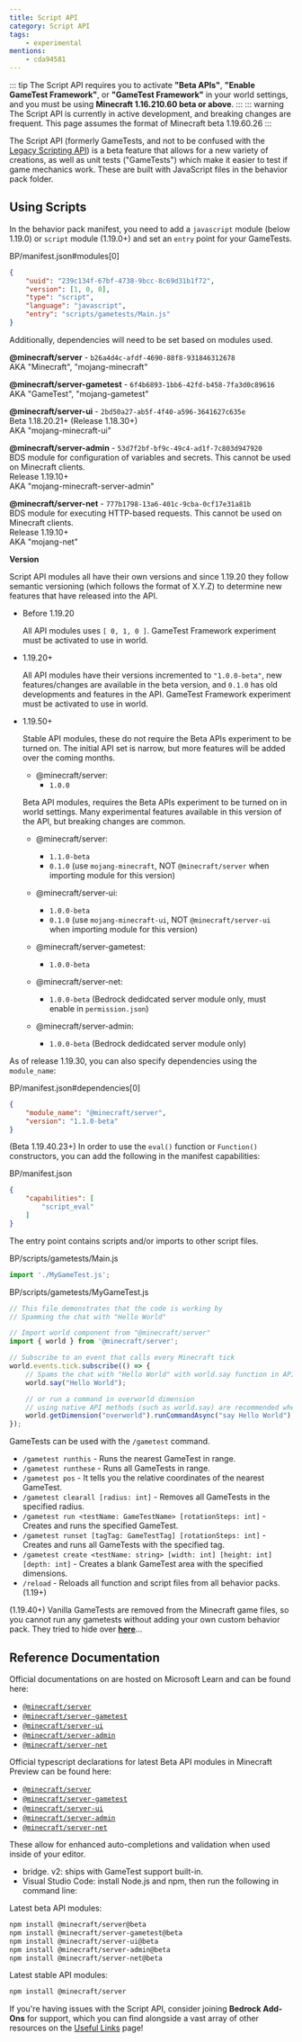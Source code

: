 ```yaml
---
title: Script API
category: Script API
tags:
    - experimental
mentions:
	- cda94581
---
```


::: tip
The Script API requires you to activate **"Beta APIs"**, **"Enable GameTest Framework"**, or **"GameTest Framework"** in your world settings, and you must be using **Minecraft 1.16.210.60 beta or above**.
:::
::: warning
The Script API is currently in active development, and breaking changes are frequent. This page assumes the format of Minecraft beta 1.19.60.26
:::

The Script API (formerly GameTests, and not to be confused with the [Legacy Scripting API](/scripting/scripting-intro)) is a beta feature that allows for a new variety of creations, as well as unit tests ("GameTests") which make it easier to test if game mechanics work. These are built with JavaScript files in the behavior pack folder.

## Using Scripts

In the behavior pack manifest, you need to add a `javascript` module (below 1.19.0) or `script` module (1.19.0+) and set an `entry` point for your GameTests.

<CodeHeader>BP/manifest.json#modules[0]</CodeHeader>

```json
{
	"uuid": "239c134f-67bf-4738-9bcc-8c69d31b1f72",
	"version": [1, 0, 0],
	"type": "script",
	"language": "javascript",
	"entry": "scripts/gametests/Main.js"
}
```

<!-- <CodeHeader>Minecraft version below 1.19.0</CodeHeader>

```json
{
	"uuid": "239c134f-67bf-4738-9bcc-8c69d31b1f72",
	"version": [1, 0, 0],
	"type": "javascript",
	"entry": "scripts/gametests/Main.js"
}
``` -->

Additionally, dependencies will need to be set based on modules used.

**@minecraft/server** - `b26a4d4c-afdf-4690-88f8-931846312678`  
AKA "Minecraft", "mojang-minecraft"

**@minecraft/server-gametest** - `6f4b6893-1bb6-42fd-b458-7fa3d0c89616`  
AKA "GameTest", "mojang-gametest"

**@minecraft/server-ui** - `2bd50a27-ab5f-4f40-a596-3641627c635e`  
Beta 1.18.20.21+ (Release 1.18.30+)  
AKA "mojang-minecraft-ui"

**@minecraft/server-admin** - `53d7f2bf-bf9c-49c4-ad1f-7c803d947920`  
BDS module for configuration of variables and secrets. This cannot be used on Minecraft clients.  
Release 1.19.10+  
AKA "mojang-minecraft-server-admin"

**@minecraft/server-net** - `777b1798-13a6-401c-9cba-0cf17e31a81b`  
BDS module for executing HTTP-based requests. This cannot be used on Minecraft clients.  
Release 1.19.10+  
AKA "mojang-net"

**Version**

Script API modules all have their own versions and since 1.19.20 they follow semantic versioning (which follows the format of X.Y.Z) to determine new features that have released into the API.

-   Before 1.19.20
	
	All API modules uses `[ 0, 1, 0 ]`. GameTest Framework experiment must be activated to use in world.

-   1.19.20+
	
	All API modules have their versions incremented to `"1.0.0-beta"`, new features/changes are available in the beta version, and `0.1.0` has old developments and features in the API. GameTest Framework experiment must be activated to use in world.

-   1.19.50+
	
	Stable API modules, these do not require the Beta APIs experiment to be turned on. The initial API set is narrow, but more features will be added over the coming months.

	- @minecraft/server:
		- `1.0.0`

	Beta API modules, requires the Beta APIs experiment to be turned on in world settings. Many experimental features available in this version of the API, but breaking changes are common.
	
	- @minecraft/server:
		- `1.1.0-beta`
		- `0.1.0` (use `mojang-minecraft`, NOT `@minecraft/server` when importing module for this version)

	- @minecraft/server-ui:
		- `1.0.0-beta`
		- `0.1.0` (use `mojang-minecraft-ui`, NOT `@minecraft/server-ui` when importing module for this version)
		
	- @minecraft/server-gametest:
		- `1.0.0-beta`

	- @minecraft/server-net:
		- `1.0.0-beta` (Bedrock dedidcated server module only, must enable in `permission.json`)

	- @minecraft/server-admin:
		- `1.0.0-beta` (Bedrock dedidcated server module only)



As of release 1.19.30, you can also specify dependencies using the `module_name`:

<CodeHeader>BP/manifest.json#dependencies[0]</CodeHeader>

```json
{
	"module_name": "@minecraft/server",
	"version": "1.1.0-beta"
}
```

(Beta 1.19.40.23+) In order to use the `eval()` function or `Function()` constructors, you can add the following in the manifest capabilities:

<CodeHeader>BP/manifest.json</CodeHeader>

```json
{
	"capabilities": [
		"script_eval"
	]
}
```

The entry point contains scripts and/or imports to other script files.

<CodeHeader>BP/scripts/gametests/Main.js</CodeHeader>

```js
import './MyGameTest.js';
```

<CodeHeader>BP/scripts/gametests/MyGameTest.js</CodeHeader>

```js
// This file demonstrates that the code is working by
// Spamming the chat with "Hello World"

// Import world component from "@minecraft/server"
import { world } from '@minecraft/server';

// Subscribe to an event that calls every Minecraft tick
world.events.tick.subscribe(() => {
	// Spams the chat with "Hello World" with world.say function in API
	world.say("Hello World");

	// or run a command in overworld dimension
	// using native API methods (such as world.say) are recommended whenever possible.
	world.getDimension("overworld").runCommandAsync("say Hello World");
});
```

GameTests can be used with the `/gametest` command.

-   `/gametest runthis` - Runs the nearest GameTest in range.
-   `/gametest runthese` - Runs all GameTests in range.
-   `/gametest pos` - It tells you the relative coordinates of the nearest GameTest.
-   `/gametest clearall [radius: int]` - Removes all GameTests in the specified radius.
-   `/gametest run <testName: GameTestName> [rotationSteps: int]` - Creates and runs the specified GameTest.
-   `/gametest runset [tagTag: GameTestTag] [rotationSteps: int]` - Creates and runs all GameTests with the specified tag.
-   `/gametest create <testName: string> [width: int] [height: int] [depth: int]` - Creates a blank GameTest area with the specified dimensions.
-   `/reload` - Reloads all function and script files from all behavior packs. (1.19+)

(1.19.40+) Vanilla GameTests are removed from the Minecraft game files, so you cannot run any gametests without adding your own custom behavior pack. They tried to hide over [**here**](https://github.com/microsoft/minecraft-gametests/tree/main/behavior_packs/vanilla_gametest)...

## Reference Documentation

Official documentations on are hosted on Microsoft Learn and can be found here:

-   [`@minecraft/server`](https://learn.microsoft.com/minecraft/creator/scriptapi/mojang-minecraft/mojang-minecraft)
-   [`@minecraft/server-gametest`](https://learn.microsoft.com/minecraft/creator/scriptapi/mojang-gametest/mojang-gametest)
-   [`@minecraft/server-ui`](https://learn.microsoft.com/minecraft/creator/scriptapi/mojang-minecraft-ui/mojang-minecraft-ui)
-   [`@minecraft/server-admin`](https://learn.microsoft.com/minecraft/creator/scriptapi/mojang-minecraft-server-admin/mojang-minecraft-server-admin)
-   [`@minecraft/server-net`](https://learn.microsoft.com/minecraft/creator/scriptapi/mojang-net/mojang-net)

Official typescript declarations for latest Beta API modules in Minecraft Preview can be found here:

-   [`@minecraft/server`](https://www.npmjs.com/package/@minecraft/server/v/beta)
-   [`@minecraft/server-gametest`](https://www.npmjs.com/package/@minecraft/server-gametest/v/beta)
-   [`@minecraft/server-ui`](https://www.npmjs.com/package/@minecraft/server-ui/v/beta)
-   [`@minecraft/server-admin`](https://www.npmjs.com/package/@minecraft/server-admin/v/beta)
-   [`@minecraft/server-net`](https://www.npmjs.com/package/@minecraft/server-net/v/beta)

These allow for enhanced auto-completions and validation when used inside of your editor.

-   bridge. v2: ships with GameTest support built-in.
-   Visual Studio Code: install Node.js and npm, then run the following in command line:

Latest beta API modules:

```bash
npm install @minecraft/server@beta
npm install @minecraft/server-gametest@beta
npm install @minecraft/server-ui@beta
npm install @minecraft/server-admin@beta
npm install @minecraft/server-net@beta
```

Latest stable API modules:

```bash
npm install @minecraft/server
```

If you're having issues with the Script API, consider joining **Bedrock Add-Ons** for support, which you can find alongside a vast array of other resources on the [Useful Links](/meta/useful-links#discord-links) page!
